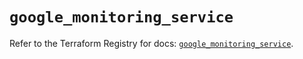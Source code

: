# `google_monitoring_service`

Refer to the Terraform Registry for docs: [`google_monitoring_service`](https://registry.terraform.io/providers/hashicorp/google/6.22.0/docs/resources/monitoring_service).
